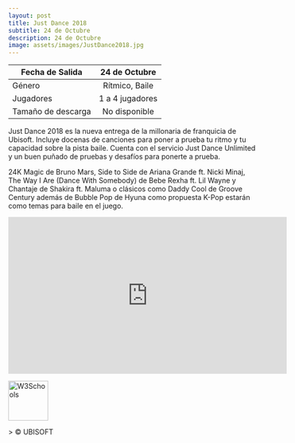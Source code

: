 ```yaml
---
layout: post
title: Just Dance 2018
subtitle: 24 de Octubre
description: 24 de Octubre
image: assets/images/JustDance2018.jpg
---
```



| Fecha de Salida       | 24 de Octubre          |
| ------------- |:-------------:|
| Género    | Rítmico, Baile |
| Jugadores    | 1 a 4 jugadores      |
| Tamaño de descarga | No disponible     |

Just Dance 2018 es la nueva entrega de la millonaria de franquicia de Ubisoft. Incluye docenas de canciones para poner a prueba tu ritmo y tu capacidad sobre la pista baile. Cuenta con el servicio Just Dance Unlimited y un buen puñado de pruebas y desafíos para ponerte a prueba. 

24K Magic de Bruno Mars, Side to Side de Ariana Grande ft. Nicki Minaj, The Way I Are (Dance With Somebody) de Bebe Rexha ft. Lil Wayne y Chantaje de Shakira ft. Maluma o clásicos como Daddy Cool de Groove Century además de Bubble Pop de Hyuna como propuesta K-Pop estarán como temas para baile en el juego. 
<html>
<body>
<iframe width="560" height="315" src="https://www.youtube.com/embed/xR1xPDGxslU" frameborder="0" allowfullscreen></iframe>
<p><a href="http://amzn.to/2xIPsgJ">
<img border="0" alt="W3Schools" src="http://z1j7thc74bhqz3uk.zippykid.netdna-cdn.com/wp-content/uploads/2016/02/boton-amazon.png" height="80">
</a>
</p>

</body>
</html>
> © UBISOFT
